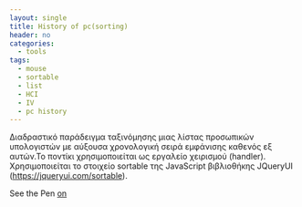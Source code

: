 ```yaml
---
layout: single
title: History of pc(sorting)
header: no
categories:
  - tools
tags:
  - mouse
  - sortable
  - list
  - HCI
  - IV
  - pc history
---
```


Διαδραστικό παράδειγμα ταξινόμησης μιας λίστας προσωπικών υπολογιστών με αύξουσα χρονολογική σειρά εμφάνισης καθενός εξ αυτών.Το ποντίκι χρησιμοποιείται ως εργαλείο χειρισμού (handler). Χρησιμοποιείται το στοιχείο sortable της JavaScript βιβλιοθήκης JQueryUI (https://jqueryui.com/sortable).

<p data-height="350" data-theme-id="0" data-slug-hash="xPrgpV" data-default-tab="result" data-user="evabat" class='codepen'>See the Pen <a href='https://codepen.io/vournam/pen/oNepLQe'</a> on <a href='https://codepen.io/vournam/pen/oNepLQe</a>.</p>
<script async src="//assets.codepen.io/assets/embed/ei.js"></script>

Άσκηση: Αλλάξτε το χρώμα,το ύψος και το περιεχόμενο των στοιχείων της λίστας.
